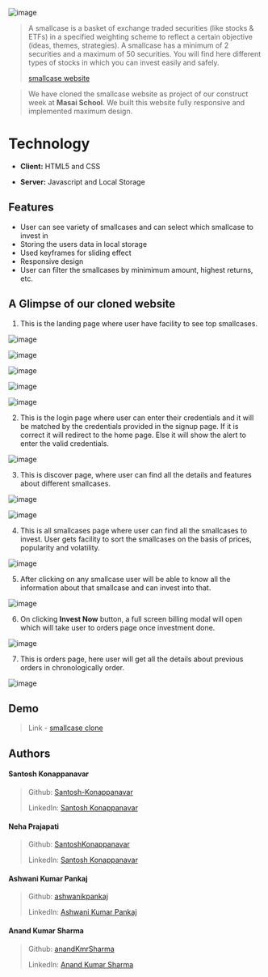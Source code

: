 ![image](https://www.smallcase.com/static/svgs/logo-full.svg)


> A smallcase is a basket of exchange traded securities (like stocks & ETFs) in a specified weighting scheme to reflect a certain objective (ideas, themes, strategies). A smallcase has a minimum of 2 securities and a maximum of 50 securities. You will find here different types of stocks in which you can invest easily and safely.
> 
> [smallcase website](https://smallcase.zerodha.com/)
 
> We have cloned the smallcase website as project of our construct week at **Masai School**.
> We built this website fully responsive and implemented maximum design.
 
  
# Technology


- **Client:** HTML5 and CSS

- **Server:** Javascript and Local Storage




  
## Features

-  User can see variety of smallcases and can select which smallcase to invest in
-  Storing the users data in local storage
-  Used keyframes for sliding effect
-  Responsive design
-  User can filter the smallcases by minimimum amount, highest returns, etc.



## A Glimpse of our cloned website

   1. This is the landing page where user have facility to see top smallcases.


 ![image](https://user-images.githubusercontent.com/76626095/131249330-9cb93c63-cf14-43f2-901a-1fb1afd4ce38.png)
 
 ![image](https://user-images.githubusercontent.com/76626095/131249356-3c4e0623-09a0-4c0c-ba0e-3857f51b58c2.png)
    
 ![image](https://user-images.githubusercontent.com/76626095/131249341-00142ca5-e5ff-4265-946b-e181248c8075.png)
  
 ![image](https://user-images.githubusercontent.com/76626095/131249364-e12863e7-57ed-4140-9784-3919fbe7c604.png)
    
 ![image](https://user-images.githubusercontent.com/76626095/131249373-66f4578b-859c-4ee8-92b3-c0dfecbf6a1a.png)
 


   2. This is the login page where user can enter their credentials and it will be matched by the credentials provided in the signup page. If it is correct it will redirect to the home page. Else it will show the alert to enter the valid credentials. 
    
![image](https://user-images.githubusercontent.com/76626095/131249575-bbb3d32e-b5b8-41ae-bed1-ba003d0855b8.png)



   3. This is discover page, where user can find all the details and features about different smallcases.
   
![image](https://user-images.githubusercontent.com/76626095/131249637-ee6dcba5-023e-49c8-920e-3b778379ca01.png)

![image](https://user-images.githubusercontent.com/76626095/131249644-9ef80a0e-8b71-49eb-a172-59af763bd861.png)
 
   
    
   4. This is all smallcases page where user can find all the smallcases to invest. User gets facility to sort the smallcases on the basis of prices, popularity and volatility. 
   
![image](https://user-images.githubusercontent.com/76626095/131249724-8e2eb03d-1e2a-4eb7-a143-5009f969964a.png)

    

   5. After clicking on any smallcase user will be able to know all the information about that smallcase and can invest into that.
 
![image](https://user-images.githubusercontent.com/76626095/131249789-080c559b-545e-4b6f-be31-caab84cfdad1.png)
 

   6. On clicking **Invest Now**  button, a full screen billing modal will open which will take user to orders page once investment done.

![image](https://user-images.githubusercontent.com/76626095/131249873-59bb6b25-f621-4807-92e1-3f939b5b68a1.png)

   
   
   
   7. This is orders page, here user will get all the details about previous orders in chronologically order.

![image](https://user-images.githubusercontent.com/76626095/131249990-f195b686-c42d-4550-a1ea-51621b76f32a.png)







  
## Demo

>Link - [smallcase clone](https://smallcase.netlify.app/)


  
## Authors

#### Santosh Konappanavar
> Github: [Santosh-Konappanavar](https://github.com/Santosh-Konappanavar)
> 
> LinkedIn: [Santosh Konappanavar](https://www.linkedin.com/in/santosh-konappanavar/)


#### Neha Prajapati
> Github: [SantoshKonappanavar](https://github.com/SantoshKonappanavar)
> 
> LinkedIn: [Santosh Konappanavar](https://www.linkedin.com/in/santosh-konappanavar/)


#### Ashwani Kumar Pankaj
> Github: [ashwanikpankaj](https://github.com/SantoshKonappanavar)
> 
> LinkedIn: [Ashwani Kumar Pankaj](https://www.linkedin.com/in/ashnit8294)


#### Anand Kumar Sharma
> Github: [anandKmrSharma](https://github.com/anandKmrSharma)
> 
> LinkedIn: [Anand Kumar Sharma](linkedin.com/in/aks31397)
